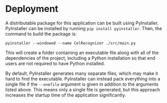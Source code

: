 # Deployment

A distributable package for this application can be built using PyInstaller.
PyInstaller can be installed by running `pip install pyinstaller`.
Then, the command to build the package is:

```
pyinstaller --windowed --name CelRecognizer ./src/main.py
```

This will create a folder containing an executable file along with all of the dependencies of the
project, including a Python installation so that end users are not required to have Python installed.

By default, PyInstaller generates many separate files, which may make it hard to find the executable.
PyInstaller can instead pack everything into a single file if the `--onefile` argument is given in
addition to the arguments listed above. This means only a single file is generated, but this approach
increases the startup time of the application significantly.